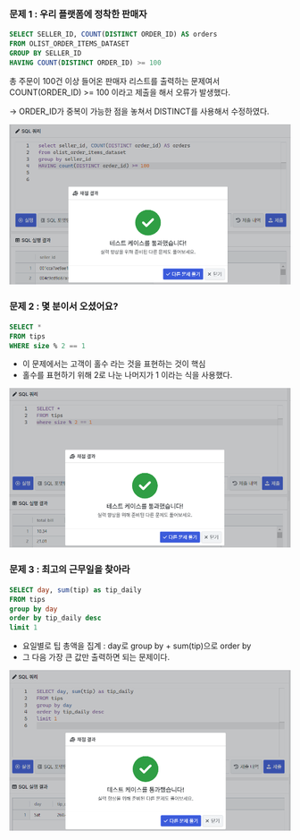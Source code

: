 
### 문제 1 : 우리 플랫폼에 정착한 판매자

```sql
SELECT SELLER_ID, COUNT(DISTINCT ORDER_ID) AS orders
FROM OLIST_ORDER_ITEMS_DATASET
GROUP BY SELLER_ID
HAVING COUNT(DISTINCT ORDER_ID) >= 100
```


총 주문이 100건 이상 들어온 판매자 리스트를 출력하는 문제여서 COUNT(ORDER_ID) >= 100 이라고 제출을 해서 오류가 발생했다.

-> ORDER_ID가 중복이 가능한 점을 놓쳐서 DISTINCT를 사용해서 수정하였다.

![alt text](image-1.png)


### 문제 2 : 몇 분이서 오셨어요?

```sql
SELECT *
FROM tips
WHERE size % 2 == 1
```

- 이 문제에서는 고객이 홀수 라는 것을 표현하는 것이 핵심
- 홀수를 표현하기 위해 2로 나눈 나머지가 1 이라는 식을 사용했다. 

![alt text](image-2.png) 



### 문제 3 : 최고의 근무일을 찾아라

```sql
SELECT day, sum(tip) as tip_daily
FROM tips
group by day 
order by tip_daily desc
limit 1
```

- 요일별로 팁 총액을 집계 : day로 group by + sum(tip)으로 order by
- 그 다음 가장 큰 값만 출력하면 되는 문제이다.

![alt text](image-3.png)

  